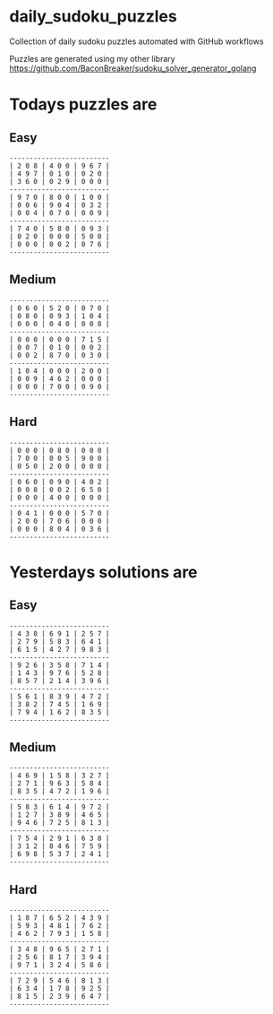 
# daily_sudoku_puzzles 

Collection of daily sudoku puzzles automated with GitHub workflows 

Puzzles are generated using my other library https://github.com/BaconBreaker/sudoku_solver_generator_golang 
 

# Todays puzzles are 

## Easy 

```
-------------------------
| 2 0 8 | 4 0 0 | 9 6 7 | 
| 4 9 7 | 0 1 0 | 0 2 0 | 
| 3 6 0 | 0 2 9 | 0 0 0 | 
-------------------------
| 9 7 0 | 8 0 0 | 1 0 0 | 
| 0 0 6 | 9 0 4 | 0 3 2 | 
| 0 0 4 | 0 7 0 | 0 0 9 | 
-------------------------
| 7 4 0 | 5 8 0 | 0 9 3 | 
| 0 2 0 | 0 0 0 | 5 0 0 | 
| 0 0 0 | 0 0 2 | 0 7 6 | 
-------------------------
```
## Medium 

```
-------------------------
| 0 6 0 | 5 2 0 | 0 7 0 | 
| 0 8 0 | 0 9 3 | 1 0 4 | 
| 0 0 0 | 0 4 0 | 0 0 8 | 
-------------------------
| 0 0 0 | 0 0 0 | 7 1 5 | 
| 0 0 7 | 0 1 0 | 0 0 2 | 
| 0 0 2 | 8 7 0 | 0 3 0 | 
-------------------------
| 1 0 4 | 0 0 0 | 2 0 0 | 
| 0 0 9 | 4 6 2 | 0 0 0 | 
| 0 0 0 | 7 0 0 | 0 9 0 | 
-------------------------
```
## Hard 

```
-------------------------
| 0 0 0 | 0 8 0 | 0 0 0 | 
| 7 0 0 | 0 0 5 | 9 0 0 | 
| 0 5 0 | 2 0 0 | 0 0 0 | 
-------------------------
| 0 6 0 | 0 9 0 | 4 0 2 | 
| 0 0 8 | 0 0 2 | 6 5 0 | 
| 0 0 0 | 4 0 0 | 0 0 0 | 
-------------------------
| 0 4 1 | 0 0 0 | 5 7 0 | 
| 2 0 0 | 7 0 6 | 0 0 0 | 
| 0 0 0 | 8 0 4 | 0 3 6 | 
-------------------------
```
# Yesterdays solutions are 

## Easy 

```
-------------------------
| 4 3 8 | 6 9 1 | 2 5 7 | 
| 2 7 9 | 5 8 3 | 6 4 1 | 
| 6 1 5 | 4 2 7 | 9 8 3 | 
-------------------------
| 9 2 6 | 3 5 8 | 7 1 4 | 
| 1 4 3 | 9 7 6 | 5 2 8 | 
| 8 5 7 | 2 1 4 | 3 9 6 | 
-------------------------
| 5 6 1 | 8 3 9 | 4 7 2 | 
| 3 8 2 | 7 4 5 | 1 6 9 | 
| 7 9 4 | 1 6 2 | 8 3 5 | 
-------------------------
```
## Medium 

```
-------------------------
| 4 6 9 | 1 5 8 | 3 2 7 | 
| 2 7 1 | 9 6 3 | 5 8 4 | 
| 8 3 5 | 4 7 2 | 1 9 6 | 
-------------------------
| 5 8 3 | 6 1 4 | 9 7 2 | 
| 1 2 7 | 3 8 9 | 4 6 5 | 
| 9 4 6 | 7 2 5 | 8 1 3 | 
-------------------------
| 7 5 4 | 2 9 1 | 6 3 8 | 
| 3 1 2 | 8 4 6 | 7 5 9 | 
| 6 9 8 | 5 3 7 | 2 4 1 | 
-------------------------
```
## Hard 

```
-------------------------
| 1 8 7 | 6 5 2 | 4 3 9 | 
| 5 9 3 | 4 8 1 | 7 6 2 | 
| 4 6 2 | 7 9 3 | 1 5 8 | 
-------------------------
| 3 4 8 | 9 6 5 | 2 7 1 | 
| 2 5 6 | 8 1 7 | 3 9 4 | 
| 9 7 1 | 3 2 4 | 5 8 6 | 
-------------------------
| 7 2 9 | 5 4 6 | 8 1 3 | 
| 6 3 4 | 1 7 8 | 9 2 5 | 
| 8 1 5 | 2 3 9 | 6 4 7 | 
-------------------------
```
